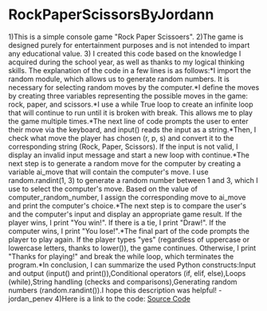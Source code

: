 # RockPaperScissorsByJordann
1)This is a simple console game "Rock Paper Scissoers".
2)The game is designed purely for entertainment purposes and is not intended to impart any educational value.
3) I created this code based on the knowledge I acquired during the school year, as well as thanks to my logical thinking skills. The explanation of the code in a few lines is as follows:*I import the random module, which allows us to generate random numbers. It is necessary for selecting random moves by the computer.*I define the moves by creating three variables representing the possible moves in the game: rock, paper, and scissors.*I use a while True loop to create an infinite loop that will continue to run until it is broken with break. This allows me to play the game multiple times.*The next line of code prompts the user to enter their move via the keyboard, and input() reads the input as a string.*Then, I check what move the player has chosen (r, p, s) and convert it to the corresponding string (Rock, Paper, Scissors). If the input is not valid, I display an invalid input message and start a new loop with continue.*The next step is to generate a random move for the computer by creating a variable ai_move that will contain the computer's move. I use random.randint(1, 3) to generate a random number between 1 and 3, which I use to select the computer's move. Based on the value of computer_random_number, I assign the corresponding move to ai_move and print the computer's choice.*The next step is to compare the user's and the computer's input and display an appropriate game result. If the player wins, I print "You win!". If there is a tie, I print "Draw!". If the computer wins, I print "You lose!".*The final part of the code prompts the player to play again. If the player types "yes" (regardless of uppercase or lowercase letters, thanks to lower()), the game continues. Otherwise, I print "Thanks for playing!" and break the while loop, which terminates the program.*In conclusion, I can summarize the used Python constructs:Input and output (input() and print()),Conditional operators (if, elif, else),Loops (while),String handling (checks and comparisons),Generating random numbers (random.randint()).I hope this description was helpful! -jordan_penev
4)Here is a link to the code: [Source Code](28.03.24.py)

